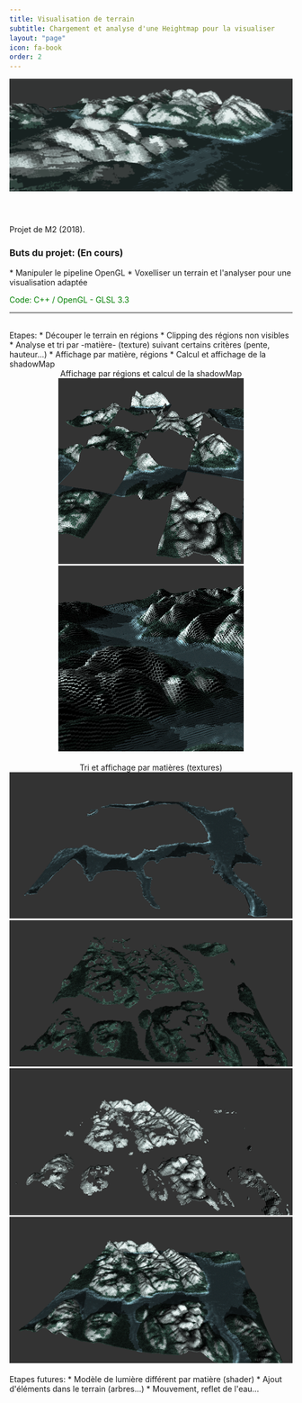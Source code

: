 ```yaml
---
title: Visualisation de terrain
subtitle: Chargement et analyse d'une Heightmap pour la visualiser  
layout: "page"
icon: fa-book
order: 2
---
```

<header>
<img class='image fit' src="assets/images/terrain/bandeau.png" alt="terrain banner" />
</header>

Projet de M2 (2018).
<h3>Buts du projet: (En cours)</h3>
* Manipuler le pipeline OpenGL
* Voxelliser un terrain et l'analyser pour une visualisation adaptée

<p style="color:green">Code: C++ / OpenGL - GLSL 3.3 </p>
<hr>
<br>
Etapes:
* Découper le terrain en régions
* Clipping des régions non visibles
* Analyse et tri par -matière- (texture) suivant certains critères (pente, hauteur...)
* Affichage par matière, régions
* Calcul et affichage de la shadowMap

<div style="text-align:center;">
Affichage par régions et calcul de la shadowMap<br>
<img class='image' src="assets/images/terrain/terrainregions.png" alt="regions" />
<img class='image' src="assets/images/terrain/terrainshadow.png" alt="shadowmap" />
</div>
<br>
<div style="text-align:center;">
Tri et affichage par matières (textures) <br>
<img class='image' src="assets/images/terrain/terrainmat1.png" alt="matiere1" />
<img class='image' src="assets/images/terrain/terrainmat2.png" alt="matiere2" /><br>
<img class='image' src="assets/images/terrain/terrainmat3.png" alt="matiere3" />
<img class='image' src="assets/images/terrain/terrainmattot.png" alt="total matieres" />
</div>
<br>
Etapes futures:
* Modèle de lumière différent par matière (shader)
* Ajout d'éléments dans le terrain (arbres...)
* Mouvement, reflet de l'eau...
